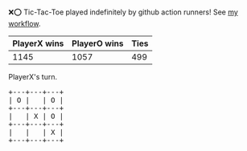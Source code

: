 :x::o: Tic-Tac-Toe played indefinitely by github action runners! See [my workflow](.github/workflows/play.yaml).

|PlayerX wins|PlayerO wins|Ties|
|-|-|-|
|1145|1057|499|

PlayerX's turn.

<pre>
+---+---+---+
| O |   | O |
+---+---+---+
|   | X | O |
+---+---+---+
|   |   | X |
+---+---+---+
</pre>